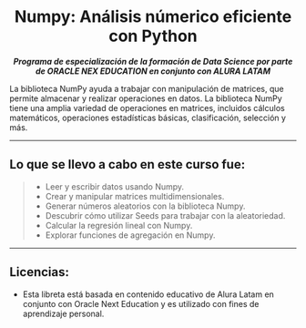 <h1 align="center">Numpy: Análisis númerico eficiente con Python</h1>

<p align="center"><strong><em>Programa de especialización de la formación de Data Science por parte de ORACLE NEX EDUCATION en conjunto con ALURA LATAM</em></strong></p>

La biblioteca NumPy ayuda a trabajar con manipulación de matrices, que permite almacenar y realizar operaciones en datos.
La biblioteca NumPy tiene una amplia variedad de operaciones en matrices, incluidos cálculos matemáticos, operaciones estadísticas básicas, clasificación, selección y más.

---

## Lo que se llevo a cabo en este curso fue:

> * Leer y escribir datos usando Numpy.
> * Crear y manipular matrices multidimensionales.
> * Generar números aleatorios con la biblioteca Numpy.
> * Descubrir cómo utilizar Seeds para trabajar con la aleatoriedad.
> * Calcular la regresión lineal con Numpy.
> * Explorar funciones de agregación en Numpy.

---

## Licencias:

- Esta libreta está basada en contenido educativo de Alura Latam en conjunto con Oracle Next Education y es utilizado con fines de aprendizaje personal.
